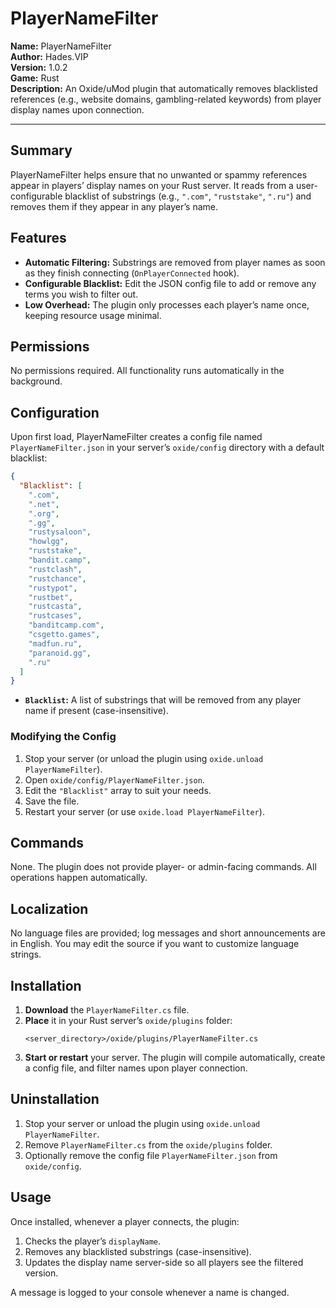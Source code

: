 # PlayerNameFilter

**Name:** PlayerNameFilter  
**Author:** Hades.VIP  
**Version:** 1.0.2  
**Game:** Rust  
**Description:** An Oxide/uMod plugin that automatically removes blacklisted references (e.g., website domains, gambling-related keywords) from player display names upon connection.

---

## Summary

PlayerNameFilter helps ensure that no unwanted or spammy references appear in players’ display names on your Rust server. It reads from a user-configurable blacklist of substrings (e.g., `".com"`, `"ruststake"`, `".ru"`) and removes them if they appear in any player’s name.

## Features

- **Automatic Filtering:** Substrings are removed from player names as soon as they finish connecting (`OnPlayerConnected` hook).  
- **Configurable Blacklist:** Edit the JSON config file to add or remove any terms you wish to filter out.  
- **Low Overhead:** The plugin only processes each player’s name once, keeping resource usage minimal.

## Permissions

No permissions required. All functionality runs automatically in the background.

## Configuration

Upon first load, PlayerNameFilter creates a config file named `PlayerNameFilter.json` in your server’s `oxide/config` directory with a default blacklist:

```json
{
  "Blacklist": [
    ".com",
    ".net",
    ".org",
    ".gg",
    "rustysaloon",
    "howlgg",
    "ruststake",
    "bandit.camp",
    "rustclash",
    "rustchance",
    "rustypot",
    "rustbet",
    "rustcasta",
    "rustcases",
    "banditcamp.com",
    "csgetto.games",
    "madfun.ru",
    "paranoid.gg",
    ".ru"
  ]
}
```

- **`Blacklist`:** A list of substrings that will be removed from any player name if present (case-insensitive).

### Modifying the Config

1. Stop your server (or unload the plugin using `oxide.unload PlayerNameFilter`).
2. Open `oxide/config/PlayerNameFilter.json`.
3. Edit the `"Blacklist"` array to suit your needs.
4. Save the file.
5. Restart your server (or use `oxide.load PlayerNameFilter`).

## Commands

None. The plugin does not provide player- or admin-facing commands. All operations happen automatically.

## Localization

No language files are provided; log messages and short announcements are in English. You may edit the source if you want to customize language strings.

## Installation

1. **Download** the `PlayerNameFilter.cs` file.  
2. **Place** it in your Rust server’s `oxide/plugins` folder:
   ```
   <server_directory>/oxide/plugins/PlayerNameFilter.cs
   ```
3. **Start or restart** your server. The plugin will compile automatically, create a config file, and filter names upon player connection.

## Uninstallation

1. Stop your server or unload the plugin using `oxide.unload PlayerNameFilter`.  
2. Remove `PlayerNameFilter.cs` from the `oxide/plugins` folder.  
3. Optionally remove the config file `PlayerNameFilter.json` from `oxide/config`.

## Usage

Once installed, whenever a player connects, the plugin:

1. Checks the player’s `displayName`.
2. Removes any blacklisted substrings (case-insensitive).
3. Updates the display name server-side so all players see the filtered version.

A message is logged to your console whenever a name is changed.
